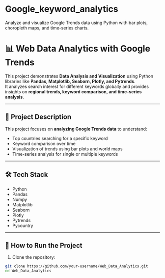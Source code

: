 # Google_keyword_analytics
Analyze and visualize Google Trends data using Python with bar plots, choropleth maps, and time-series charts.
# 📊 Web Data Analytics with Google Trends

This project demonstrates **Data Analysis and Visualization** using Python libraries like **Pandas, Matplotlib, Seaborn, Plotly, and Pytrends**.  
It analyzes search interest for different keywords globally and provides insights on **regional trends, keyword comparison, and time-series analysis**.

---

## 📌 Project Description
This project focuses on **analyzing Google Trends data** to understand:
- Top countries searching for a specific keyword
- Keyword comparison over time
- Visualization of trends using bar plots and world maps
- Time-series analysis for single or multiple keywords

---

## 🛠️ Tech Stack
- Python
- Pandas
- Numpy
- Matplotlib
- Seaborn
- Plotly
- Pytrends
- Pycountry

---

## 🚀 How to Run the Project

1. Clone the repository:
```bash
git clone https://github.com/your-username/Web_Data_Analytics.git
cd Web_Data_Analytics
